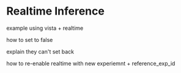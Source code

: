 # Realtime Inference

example using vista + realtime

how to set to false

explain they can't set back

how to re-enable realtime with new experiemnt + reference_exp_id